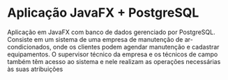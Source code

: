# Aplicação JavaFX + PostgreSQL

Aplicação em JavaFX com banco de dados gerenciado por PostgreSQL. Consiste em um sistema de uma empresa de manutenção de ar-condicionados, onde os clientes podem agendar manutenção e cadastrar equipamentos. O supervisor técnico da empresa e os técnicos de campo também têm acesso ao sistema e nele realizam as operações necessárias às suas atribuições
